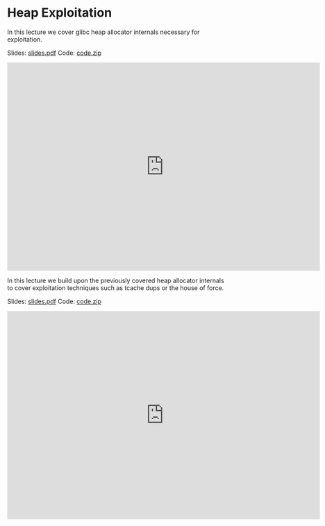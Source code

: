 # Heap Exploitation

In this lecture we cover glibc heap allocator internals necessary for exploitation.

Slides: [slides.pdf](/resources/lecture_slides/heap_alloc.pdf)
Code: [code.zip](/resources/lecture_slides/heap1.zip)

<center>
    <iframe width="720" height="480" src="https://www.youtube.com/embed/XaC9IoeYXM8" title="YouTube video player" frameborder="0" allow="accelerometer; autoplay; clipboard-write; encrypted-media; gyroscope; picture-in-picture; web-share" allowfullscreen></iframe>
</center>

In this lecture we build upon the previously covered heap allocator internals to cover exploitation techniques such as tcache dups or the house of force.

Slides: [slides.pdf](/resources/lecture_slides/heap_exp.pdf)
Code: [code.zip](/resources/lecture_slides/heap2.zip)

<center>
    <iframe width="720" height="480" src="https://www.youtube.com/embed/KdvGvGkIGQk" title="YouTube video player" frameborder="0" allow="accelerometer; autoplay; clipboard-write; encrypted-media; gyroscope; picture-in-picture; web-share" allowfullscreen></iframe>
</center>
